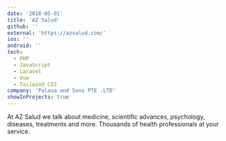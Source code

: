 ```yaml
---
date: '2018-05-01'
title: 'AZ Salud'
github: ''
external: 'https://azsalud.com/'
ios: ''
android: ''
tech:
  - PHP
  - JavaScript
  - Laravel
  - Vue
  - Tailwind CSS
company: 'Palaua and Sons PTE .LTD'
showInProjects: true
---
```


At AZ Salud we talk about medicine, scientific advances, psychology, diseases, treatments and more. Thousands of health professionals at your service.
